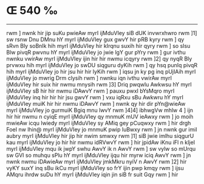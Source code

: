# Œ 540 ‰
---
rwm ] nwnk hir jip suKu pwieAw myrI ijMduVIey siB dUK invwrxhwro rwm
]1] sw rsnw Dnu DMnu hY myrI ijMduVIey gux gwvY hir pRB kyry rwm ] qy
sRvn Bly soBnIk hih myrI ijMduVIey hir kIrqnu suxih hir qyry rwm ] so
sIsu Blw pivqR pwvnu hY myrI ijMduVIey jo jwie lgY gur pYry rwm ] gur
ivthu nwnku vwirAw myrI ijMduVIey ijin hir hir nwmu icqyry rwm ]2] qy
nyqR Bly prvwxu hih myrI ijMduVIey jo swDU siqguru dyKih rwm ] qy hsq
punIq pivqR hih myrI ijMduVIey jo hir jsu hir hir lyKih rwm ] iqsu jn
ky pg inq pUjIAih myrI ijMduVIey jo mwrig Drm clysih rwm ] nwnku iqn
ivthu vwirAw myrI ijMduVIey hir suix hir nwmu mnysih rwm ]3] Driq
pwqwlu Awkwsu hY myrI ijMduVIey sB hir hir nwmu iDAwvY rwm ] pauxu pwxI
bYsMqro myrI ijMduVIey inq hir hir hir jsu gwvY rwm ] vxu iqRxu sBu Awkwru
hY myrI ijMduVIey muiK hir hir nwmu iDAwvY rwm ] nwnk qy hir dir
pYn@wieAw myrI ijMduVIey jo gurmuiK Bgiq mnu lwvY rwm ]4]4] ibhwgVw
mhlw 4 ] ijn hir hir nwmu n cyiqE myrI ijMduVIey qy mnmuK mUV ieAwxy
rwm ] jo moih mwieAw icqu lwiedy myrI ijMduVIey sy AMiq gey pCuqwxy rwm ]
hir drgh FoeI nw lhin@ myrI ijMduVIey jo mnmuK pwip luBwxy rwm ] jn
nwnk gur imil aubry myrI ijMduVIey hir jip hir nwim smwxy rwm ]1]
siB jwie imlhu siqgurU kau myrI ijMduVIey jo hir hir nwmu idRVwvY rwm ]
hir jpidAw iKnu iFl n kIjeI myrI ijMduVIey mqu ik jwpY swhu AwvY ik n
AwvY rwm ] sw vylw so mUrqu sw GVI so muhqu sPlu hY myrI ijMduVIey ijqu hir
myrw iciq AwvY rwm ] jn nwnk nwmu iDAwieAw myrI ijMduVIey jmkMkru nyiV
n AwvY rwm ]2] hir vyKY suxY inq sBu ikCu myrI ijMduVIey so frY ijin pwp
kmqy rwm ] ijsu AMqru ihrdw suDu hY myrI ijMduVIey iqin jin siB fr suit
Gqy rwm ] hir
####

